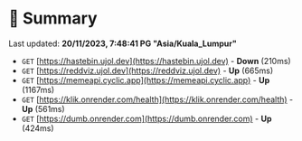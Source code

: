 # 📖 Summary
Last updated: **20/11/2023, 7:48:41 PG "Asia/Kuala_Lumpur"**

- `GET` [https://hastebin.ujol.dev](https://hastebin.ujol.dev) - **Down** (210ms)
- `GET` [https://reddviz.ujol.dev](https://reddviz.ujol.dev) - **Up** (665ms)
- `GET` [https://memeapi.cyclic.app](https://memeapi.cyclic.app) - **Up** (1167ms)
- `GET` [https://klik.onrender.com/health](https://klik.onrender.com/health) - **Up** (561ms)
- `GET` [https://dumb.onrender.com](https://dumb.onrender.com) - **Up** (424ms)
